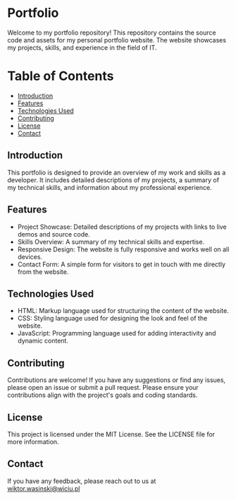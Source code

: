 # Portfolio
Welcome to my portfolio repository! This repository contains the source code and assets for my personal portfolio website. The website showcases my projects, skills, and experience in the field of IT.

# Table of Contents
- [Introduction](##-introduction)
- [Features](##-features)
- [Technologies Used](##-technologies-used)
- [Contributing](##-contributing)
- [License](##-license)
- [Contact](##-contact)

## Introduction
This portfolio is designed to provide an overview of my work and skills as a developer. It includes detailed descriptions of my projects, a summary of my technical skills, and information about my professional experience.

## Features
- Project Showcase: Detailed descriptions of my projects with links to live demos and source code.
- Skills Overview: A summary of my technical skills and expertise.
- Responsive Design: The website is fully responsive and works well on all devices.
- Contact Form: A simple form for visitors to get in touch with me directly from the website.

## Technologies Used
- HTML: Markup language used for structuring the content of the website.
- CSS: Styling language used for designing the look and feel of the website.
- JavaScript: Programming language used for adding interactivity and dynamic content.

## Contributing
Contributions are welcome! If you have any suggestions or find any issues, please open an issue or submit a pull request. Please ensure your contributions align with the project's goals and coding standards.

## License
This project is licensed under the MIT License. See the LICENSE file for more information.

## Contact
If you have any feedback, please reach out to us at wiktor.wasinski@wiciu.pl
